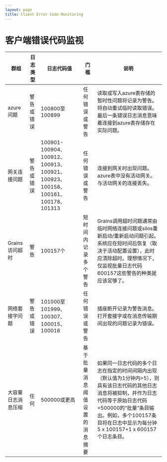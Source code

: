 ```yaml
---
layout: page
title: Client Error Code Monitoring
---
```


# 客户端错误代码监视

| 群组 | 日志类型 | 日志代码值 | 门槛 | 说明 |
| --- | ---- | ----- | --- | --- |
| azure问题 | 警告或错误 | 100800至100899 | 任何错误或警告 | 读取或写入azure表存储的暂时性问题将记录为警告。将自动重试临时读取错误。最后一条错误日志消息意味着连接到azure表存储存在实际问题。 |
| 网关连接问题 | 警告或错误 | 100901-100904、100912、100913、100921、100923、100158、100161、100178、101313 | 任何错误或警告 | 连接到网关时出现问题。azure表中没有活动网关。与活动网关的连接丢失。 |
| Grains访问超时 | 警告 | 100157个 | 短时间内记录多个警告 | Grains调用超时问题通常由临时网络连接问题或silos重新启动/重新启动问题引起。系统应在短时间后恢复（取决于活动配置设置），此时应清除超时。理想情况下，仅监视批量日志代码600157这些警告的种类就应该足够了。 |
| 网络套接字问题 | 警告或错误 | 101000至101999、100307、100015、100016 | 任何错误或警告 | 插座断开记录为警告消息。打开套接字或在消息传输期间出现的问题记录为错误。 |
| 大容量日志消息压缩 | 任何 | 500000或更高 | 基于批量消息阈值设置的消息摘要 | 如果同一日志代码的多个日志在指定的时间间隔内出现（默认值为1分钟内>5），则具有该日志代码的其他日志消息将被抑制，并作为日志代码等于原始日志代码+500000的“批量”条目输出。例如，多个100157条目将在日志中显示为每分钟5 x 100157+1 x 600157个日志条目。 |
